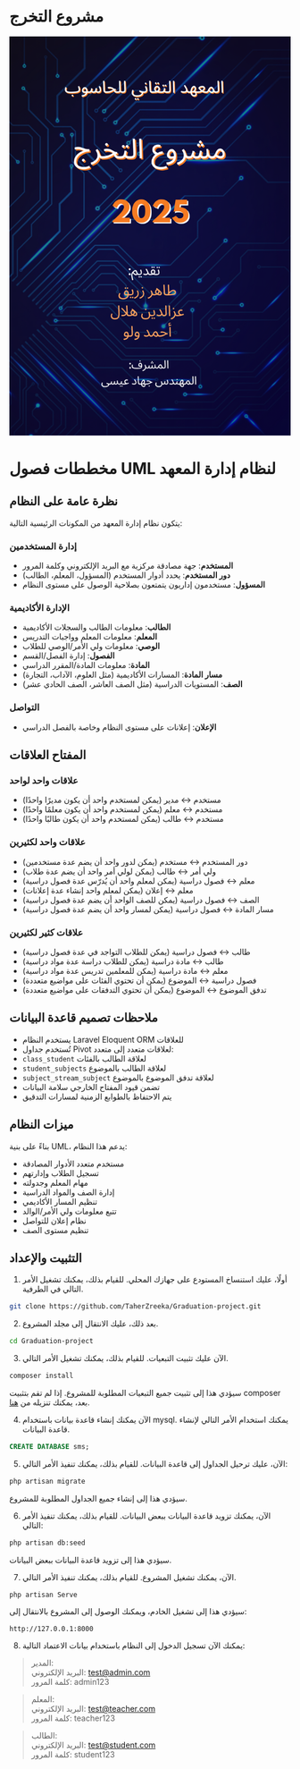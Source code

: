 # مشروع التخرج

![منصة المنشورات](https://github.com/TaherZreeka/Graduation-Project/blob/main/public/assets/img/first_page.png)

# مخططات فصول UML لنظام إدارة المعهد

## نظرة عامة على النظام

يتكون نظام إدارة المعهد من المكونات الرئيسية التالية:

### إدارة المستخدمين
- **المستخدم**: جهة مصادقة مركزية مع البريد الإلكتروني وكلمة المرور
- **دور المستخدم**: يحدد أدوار المستخدم (المسؤول، المعلم، الطالب)
- **المسؤول**: مستخدمون إداريون يتمتعون بصلاحية الوصول على مستوى النظام

### الإدارة الأكاديمية
- **الطالب**: معلومات الطالب والسجلات الأكاديمية
- **المعلم**: معلومات المعلم وواجبات التدريس
- **الوصي**: معلومات ولي الأمر/الوصي للطلاب
- **الفصول**: إدارة الفصل/القسم
- **المادة**: معلومات المادة/المقرر الدراسي
- **مسار المادة**: المسارات الأكاديمية (مثل العلوم، الآداب، التجارة)
- **الصف**: المستويات الدراسية (مثل الصف العاشر، الصف الحادي عشر)

### التواصل
- **الإعلان**: إعلانات على مستوى النظام وخاصة بالفصل الدراسي

## المفتاح العلاقات

### علاقات واحد لواحد
- مستخدم ↔ مدير (يمكن لمستخدم واحد أن يكون مديرًا واحدًا)
- مستخدم ↔ معلم (يمكن لمستخدم واحد أن يكون معلمًا واحدًا)
- مستخدم ↔ طالب (يمكن لمستخدم واحد أن يكون طالبًا واحدًا)

### علاقات واحد لكثيرين
- دور المستخدم ↔ مستخدم (يمكن لدور واحد أن يضم عدة مستخدمين)
- ولي أمر ↔ طالب (يمكن لولي أمر واحد أن يضم عدة طلاب)
- معلم ↔ فصول دراسية (يمكن لمعلم واحد أن يُدرّس عدة فصول دراسية)
- معلم ↔ إعلان (يمكن لمعلم واحد إنشاء عدة إعلانات)
- الصف ↔ فصول دراسية (يمكن للصف الواحد أن يضم عدة فصول دراسية)
- مسار المادة ↔ فصول دراسية (يمكن لمسار واحد أن يضم عدة فصول دراسية)

### علاقات كثير لكثيرين
- طالب ↔ فصول دراسية (يمكن للطلاب التواجد في عدة فصول دراسية)
- طالب ↔ مادة دراسية (يمكن للطلاب دراسة عدة مواد دراسية)
- معلم ↔ مادة دراسية (يمكن للمعلمين تدريس عدة مواد دراسية)
- فصول دراسية ↔ الموضوع (يمكن أن تحتوي الفئات على مواضيع متعددة)
- تدفق الموضوع ↔ الموضوع (يمكن أن تحتوي التدفقات على مواضيع متعددة)

## ملاحظات تصميم قاعدة البيانات

- يستخدم النظام Laravel Eloquent ORM للعلاقات
- تُستخدم جداول Pivot لعلاقات متعدد إلى متعدد:
- `class_student` لعلاقة الطالب بالفئات
- `student_subjects` لعلاقة الطالب بالموضوع
- `subject_stream_subject` لعلاقة تدفق الموضوع بالموضوع
- تضمن قيود المفتاح الخارجي سلامة البيانات
- يتم الاحتفاظ بالطوابع الزمنية لمسارات التدقيق


## ميزات النظام

بناءً على بنية UML، يدعم هذا النظام:
- مستخدم متعدد الأدوار المصادقة
- تسجيل الطلاب وإدارتهم
- مهام المعلم وجدولته
- إدارة الصف والمواد الدراسية
- تنظيم المسار الأكاديمي
- تتبع معلومات ولي الأمر/الوالد
- نظام إعلان للتواصل
- تنظيم مستوى الصف
## التثبيت والإعداد
1. أولًا، عليك استنساخ المستودع على جهازك المحلي. للقيام بذلك، يمكنك تشغيل الأمر التالي في الطرفية.
```bash
git clone https://github.com/TaherZreeka/Graduation-project.git
```

2. بعد ذلك، عليك الانتقال إلى مجلد المشروع.
```bash
cd Graduation-project
```

3. الآن عليك تثبيت التبعيات. للقيام بذلك، يمكنك تشغيل الأمر التالي.
```bash
composer install
```
سيؤدي هذا إلى تثبيت جميع التبعيات المطلوبة للمشروع. إذا لم تقم بتثبيت composer بعد، يمكنك تنزيله من [هنا](https://getcomposer.org/download/).

4. الآن يمكنك إنشاء قاعدة بيانات باستخدام mysql. يمكنك استخدام الأمر التالي لإنشاء قاعدة البيانات.
```sql
CREATE DATABASE sms;
```

5. الآن، عليك ترحيل الجداول إلى قاعدة البيانات. للقيام بذلك، يمكنك تنفيذ الأمر التالي:
```bash
php artisan migrate
```
سيؤدي هذا إلى إنشاء جميع الجداول المطلوبة للمشروع.

6. الآن، يمكنك تزويد قاعدة البيانات ببعض البيانات. للقيام بذلك، يمكنك تنفيذ الأمر التالي:
```bash
php artisan db:seed
```
سيؤدي هذا إلى تزويد قاعدة البيانات ببعض البيانات.

7. الآن، يمكنك تشغيل المشروع. للقيام بذلك، يمكنك تنفيذ الأمر التالي.
```bash
php artisan Serve
```
سيؤدي هذا إلى تشغيل الخادم، ويمكنك الوصول إلى المشروع بالانتقال إلى:
```
http://127.0.0.1:8000
```

8. يمكنك الآن تسجيل الدخول إلى النظام باستخدام بيانات الاعتماد التالية:

> المدير:<br>
البريد الإلكتروني: test@admin.com<br>
كلمة المرور: admin123

> المعلم:<br>
البريد الإلكتروني: test@teacher.com<br>
كلمة المرور: teacher123

> الطالب:<br>
البريد الإلكتروني: test@student.com<br>
كلمة المرور: student123




